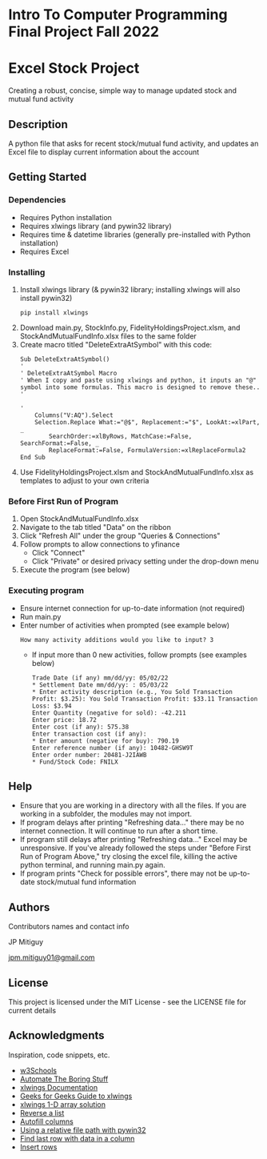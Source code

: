 # Intro To Computer Programming Final Project Fall 2022

# Excel Stock Project

Creating a robust, concise, simple way to manage updated stock and mutual fund activity

## Description

A python file that asks for recent stock/mutual fund activity, and updates an Excel file to display current information about the account 

## Getting Started

### Dependencies

* Requires Python installation
* Requires xlwings library (and pywin32 library)
* Requires time & datetime libraries (generally pre-installed with Python installation)
* Requires Excel

### Installing

1. Install xlwings library (& pywin32 library; installing xlwings will also install pywin32)
    ```
    pip install xlwings
    ```
2. Download main.py, StockInfo.py, FidelityHoldingsProject.xlsm, and StockAndMutualFundInfo.xlsx files to the same folder
3. Create macro titled "DeleteExtraAtSymbol" with this code:
    ```
    Sub DeleteExtraAtSymbol()
    '
    ' DeleteExtraAtSymbol Macro
    ' When I copy and paste using xlwings and python, it inputs an "@" symbol into some formulas. This macro is designed to remove these..
    '

    '
        Columns("V:AQ").Select
        Selection.Replace What:="@$", Replacement:="$", LookAt:=xlPart, _
            SearchOrder:=xlByRows, MatchCase:=False, SearchFormat:=False, _
            ReplaceFormat:=False, FormulaVersion:=xlReplaceFormula2
    End Sub
    ```
4. Use FidelityHoldingsProject.xlsm and StockAndMutualFundInfo.xlsx as templates to adjust to your own criteria

### Before First Run of Program
1. Open StockAndMutualFundInfo.xlsx
2. Navigate to the tab titled "Data" on the ribbon
3. Click "Refresh All" under the group "Queries & Connections"
4. Follow prompts to allow connections to yfinance
    * Click "Connect"
    * Click "Private" or desired privacy setting under the drop-down menu
5. Execute the program (see below)

### Executing program

* Ensure internet connection for up-to-date information (not required)
* Run main.py
* Enter number of activities when prompted (see example below)
    ```
    How many activity additions would you like to input? 3
    ```
    * If input more than 0 new activities, follow prompts (see examples below)
        ```
        Trade Date (if any) mm/dd/yy: 05/02/22
        * Settlement Date mm/dd/yy: : 05/03/22
        * Enter activity description (e.g., You Sold Transaction Profit: $3.25): You Sold Transaction Profit: $33.11 Transaction Loss: $3.94
        Enter Quantity (negative for sold): -42.211
        Enter price: 18.72
        Enter cost (if any): 575.38
        Enter transaction cost (if any): 
        * Enter amount (negative for buy): 790.19
        Enter reference number (if any): 10482-GHSW9T
        Enter order number: 20481-J2IAWB
        * Fund/Stock Code: FNILX
        ```

## Help
* Ensure that you are working in a directory with all the files. If you are working in a subfolder, the modules may not import.
* If program delays after printing "Refreshing data..." there may be no internet connection. It will continue to run after a short time.
* If program still delays after printing "Refreshing data..." Excel may be unresponsive. If you've already followed the steps under "Before First Run of Program Above," try closing the excel file, killing the active python terminal, and running main.py again.
* If program prints "Check for possible errors", there may not be up-to-date stock/mutual fund information

## Authors

Contributors names and contact info

JP Mitiguy

jpm.mitiguy01@gmail.com

<!--## Version History

Coming soon!
* 0.2
    * Various bug fixes and optimizations
    * See [commit change]() or See [release history]()
* 0.1
    * Initial Release -->

## License

This project is licensed under the MIT License - see the LICENSE file for current details

## Acknowledgments

Inspiration, code snippets, etc.
* [w3Schools](https://www.w3schools.com/python/default.asp)
* [Automate The Boring Stuff](https://automatetheboringstuff.com/)
* [xlwings Documentation](https://docs.xlwings.org/en/latest/api.html)
* [Geeks for Geeks Guide to xlwings](https://www.geeksforgeeks.org/working-with-excel-files-in-python-using-xlwings/)
* [xlwings 1-D array solution](https://github.com/xlwings/xlwings/issues/398#:~:text=Note%20that%20currently%2C%201d%20arrays%20still%20require%20ndim%3D2%20to%20preserve%20the%20column%20orientation)
* [Reverse a list](https://www.geeksforgeeks.org/python-reversing-list/#:~:text=Using%20reversed()%20we%20can,to%20reverse%20list%20in%2Dplace.)
* [Autofill columns](https://stackoverflow.com/questions/41977016/xlwings-using-api-autofill-how-to-pass-a-range-as-argument-for-the-range-autofill)
* [Using a relative file path with pywin32](https://stackoverflow.com/questions/45183713/open-excel-file-to-run-macro-from-relative-file-path-in-python)
* [Find last row with data in a column](https://www.dataquest.io/blog/python-excel-xlwings-tutorial/#:~:text=It%20will%20be%20useful%20to%20be%20able%20to%20tell%20where%20our%20table%20ends.)
* [Insert rows](https://github.com/xlwings/xlwings/issues/1284)